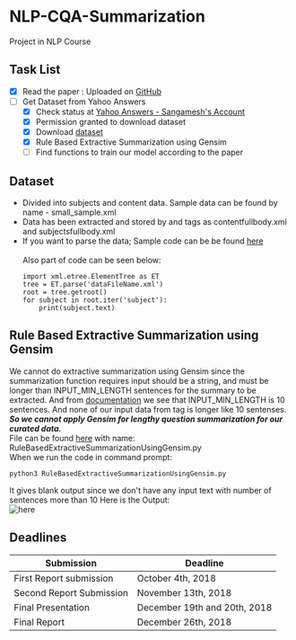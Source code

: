 # NLP-CQA-Summarization
Project in NLP Course


## Task List
- [x] Read the paper : Uploaded on [GitHub](https://github.com/sangamkotalwar/NLP-CQA-Summarization/blob/master/I17-1080.pdf)
- [ ] Get Dataset from Yahoo Answers
  - [x] Check status at [Yahoo Answers - Sangamesh's Account](https://webscope.sandbox.yahoo.com/myrequests.php) 
  - [x] Permission granted to download dataset
  - [x] Download [dataset](https://drive.google.com/open?id=1QppmizkKt7NULxvyacwe-KbeMZxDscrf)
  - [x] Rule Based Extractive Summarization using Gensim
  - [ ] Find functions to train our model according to the paper

## Dataset 
* Divided into subjects and content data. Sample data can be found by name - small_sample.xml <br/>
* Data has been extracted and stored by <content> and <subject> tags as contentfullbody.xml and subjectsfullbody.xml 
* If you want to parse the data; Sample code can be be found [here](https://github.com/sangamkotalwar/NLP-CQA-Summarization/blob/master/ElementParsing.py)<br/><br/>
  Also part of code can be seen below:
  ```{python}
  import xml.etree.ElementTree as ET
  tree = ET.parse('dataFileName.xml')
  root = tree.getroot()
  for subject in root.iter('subject'):
      print(subject.text)
  ```

## Rule Based Extractive Summarization using Gensim
We cannot do extractive summarization using Gensim since the summarization function requires input should be a string, and must be longer than INPUT_MIN_LENGTH sentences for the summary to be extracted. And from [documentation](https://github.com/summanlp/gensim/blob/develop/gensim/summarization/summarizer.py#L17) we see that INPUT_MIN_LENGTH is 10 sentences. And none of our input data from <content> tag is longer like 10 sentenses. <b><i>So we cannot apply Gensim for lengthy question summarization for our curated data.</i></b>
<br/>File can be found [here]() with name: RuleBasedExtractiveSummarizationUsingGensim.py
<br/>When we run the code in command prompt:
  ```{python}
  python3 RuleBasedExtractiveSummarizationUsingGensim.py
  ```
  It gives blank output since we don't have any input text with number of sentences more than 10
  Here is the Output:<br/>
  ![here](https://i.imgur.com/KTlPJMv.jpg)

## Deadlines
Submission | Deadline
-------|---------
First Report submission | October 4th, 2018
Second Report Submission | November 13th, 2018
Final Presentation | December 19th and 20th, 2018
Final Report | December 26th, 2018
